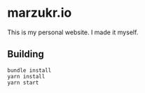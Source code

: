 # marzukr.io

This is my personal website. I made it myself.

## Building

```
bundle install
yarn install
yarn start
```

